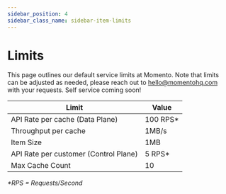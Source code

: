 ```yaml
---
sidebar_position: 4
sidebar_class_name: sidebar-item-limits
---
```


# Limits 

This page outlines our default service limits at Momento. Note that limits can be adjusted as needed, please reach out to hello@momentohq.com with your requests. Self service coming soon!

| Limit                                 | Value    |
|---------------------------------------|----------|
| API Rate per cache (Data Plane)       | 100 RPS* |
| Throughput per cache                  | 1MB/s    |
| Item Size                             | 1MB      |
| API Rate per customer (Control Plane) | 5 RPS*   |
| Max Cache Count                       | 10       |

_*RPS = Requests/Second_

